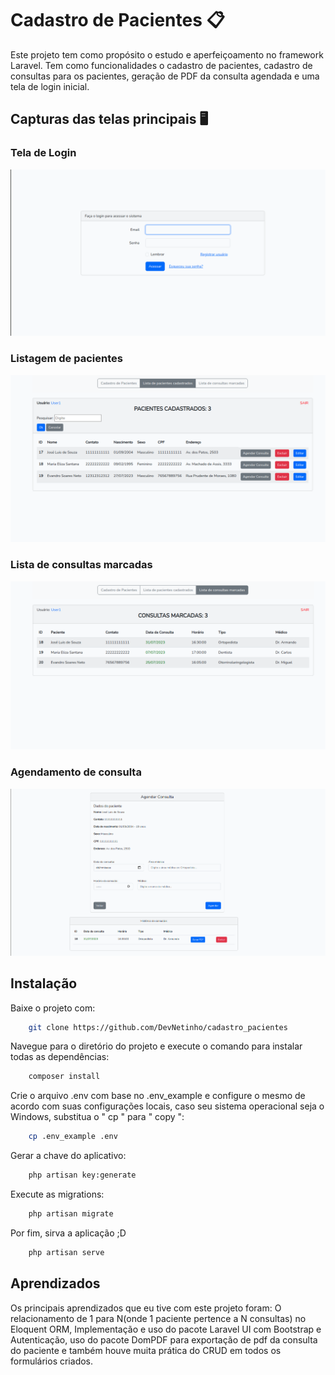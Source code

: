 # Cadastro de Pacientes 📋
Este projeto tem como propósito o estudo e aperfeiçoamento no framework Laravel.
Tem como funcionalidades o cadastro de pacientes, cadastro de consultas para os pacientes, geração de PDF da consulta agendada e uma tela de login inicial.



## Capturas das telas principais 🖥️
### Tela de Login
![Tela de Login](public/images/tela_login.png)

### Listagem de pacientes
![Listagem de pacientes](public/images/lista_pacientes.png)

### Lista de consultas marcadas
![Lista de consultas marcadas](public/images/consultas_marcadas.png)

### Agendamento de consulta
![Agendamento de consulta](public/images/agendar_consulta.png)



## Instalação

Baixe o projeto com:
```bash
    git clone https://github.com/DevNetinho/cadastro_pacientes
```

Navegue para o diretório do projeto e execute o comando para instalar todas as dependências:
```bash
    composer install
```

Crie o arquivo .env com base no .env_example e configure o mesmo de acordo com suas configurações locais,
caso seu sistema operacional seja o Windows, substitua o " cp " para " copy ":
```bash
    cp .env_example .env
```

Gerar a chave do aplicativo:
```bash
    php artisan key:generate
```

Execute as migrations:
```bash
    php artisan migrate
```

Por fim, sirva a aplicação ;D
```bash
    php artisan serve
```

    
## Aprendizados

Os principais aprendizados que eu tive com este projeto foram: O relacionamento de 1 para N(onde 1 paciente pertence a N consultas) no Eloquent ORM, Implementação e uso do pacote Laravel UI com Bootstrap e Autenticação, uso do pacote DomPDF para exportação de pdf da consulta do paciente e também houve muita prática do CRUD em todos os formulários criados.
